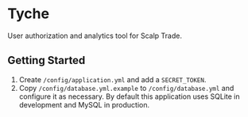 # Tyche  
User authorization and analytics tool for Scalp Trade.  

## Getting Started  
1. Create `/config/application.yml` and add a `SECRET_TOKEN`.
2. Copy `/config/database.yml.example` to `/config/database.yml` and configure it as necessary. By default this application uses SQLite in development and MySQL in production.  

